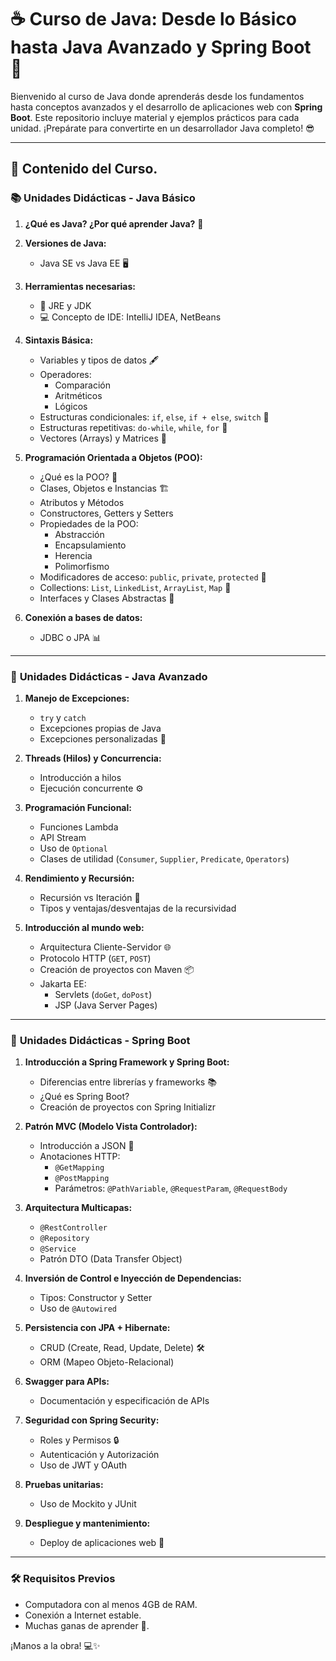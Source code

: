 # ☕ Curso de Java: Desde lo Básico hasta Java Avanzado y Spring Boot 🚀

Bienvenido al curso de Java donde aprenderás desde los fundamentos hasta conceptos avanzados y el desarrollo de aplicaciones web con **Spring Boot**. Este repositorio incluye material y ejemplos prácticos para cada unidad. ¡Prepárate para convertirte en un desarrollador Java completo! 😎

---

## 📝 Contenido del Curso.

### 📚 **Unidades Didácticas - Java Básico**
1. **¿Qué es Java? ¿Por qué aprender Java?** 🧐
2. **Versiones de Java:**
    - Java SE vs Java EE 🖥️
3. **Herramientas necesarias:**
    - 🔧 JRE y JDK
    - 💻 Concepto de IDE: IntelliJ IDEA, NetBeans
4. **Sintaxis Básica:**
    - Variables y tipos de datos 🖋️
    - Operadores:
        - Comparación
        - Aritméticos
        - Lógicos
    - Estructuras condicionales: `if`, `else`, `if + else`, `switch` 🔄
    - Estructuras repetitivas: `do-while`, `while`, `for` 🔁
    - Vectores (Arrays) y Matrices 🧮

5. **Programación Orientada a Objetos (POO):**
    - ¿Qué es la POO? 🤔
    - Clases, Objetos e Instancias 🏗️
    - Atributos y Métodos
    - Constructores, Getters y Setters
    - Propiedades de la POO:
        - Abstracción
        - Encapsulamiento
        - Herencia
        - Polimorfismo
    - Modificadores de acceso: `public`, `private`, `protected` 🔐
    - Collections: `List`, `LinkedList`, `ArrayList`, `Map` 📂
    - Interfaces y Clases Abstractas 🔄

6. **Conexión a bases de datos:**
    - JDBC o JPA 📊

---

### 📘 **Unidades Didácticas - Java Avanzado**
1. **Manejo de Excepciones:**
    - `try` y `catch`
    - Excepciones propias de Java
    - Excepciones personalizadas 🔧

2. **Threads (Hilos) y Concurrencia:**
    - Introducción a hilos
    - Ejecución concurrente ⚙️

3. **Programación Funcional:**
    - Funciones Lambda
    - API Stream
    - Uso de `Optional`
    - Clases de utilidad (`Consumer`, `Supplier`, `Predicate`, `Operators`)

4. **Rendimiento y Recursión:**
    - Recursión vs Iteración 🔄
    - Tipos y ventajas/desventajas de la recursividad

5. **Introducción al mundo web:**
    - Arquitectura Cliente-Servidor 🌐
    - Protocolo HTTP (`GET`, `POST`)
    - Creación de proyectos con Maven 📦
    - Jakarta EE:
        - Servlets (`doGet`, `doPost`)
        - JSP (Java Server Pages)

---

### 🌱 **Unidades Didácticas - Spring Boot**
1. **Introducción a Spring Framework y Spring Boot:**
    - Diferencias entre librerías y frameworks 📚
    - ¿Qué es Spring Boot?
    - Creación de proyectos con Spring Initializr

2. **Patrón MVC (Modelo Vista Controlador):**
    - Introducción a JSON 📄
    - Anotaciones HTTP:
        - `@GetMapping`
        - `@PostMapping`
        - Parámetros: `@PathVariable`, `@RequestParam`, `@RequestBody`

3. **Arquitectura Multicapas:**
    - `@RestController`
    - `@Repository`
    - `@Service`
    - Patrón DTO (Data Transfer Object)

4. **Inversión de Control e Inyección de Dependencias:**
    - Tipos: Constructor y Setter
    - Uso de `@Autowired`

5. **Persistencia con JPA + Hibernate:**
    - CRUD (Create, Read, Update, Delete) 🛠️
    - ORM (Mapeo Objeto-Relacional)

6. **Swagger para APIs:**
    - Documentación y especificación de APIs

7. **Seguridad con Spring Security:**
    - Roles y Permisos 🔒
    - Autenticación y Autorización
    - Uso de JWT y OAuth

8. **Pruebas unitarias:**
    - Uso de Mockito y JUnit

9. **Despliegue y mantenimiento:**
    - Deploy de aplicaciones web 🚀

---

### 🛠️ **Requisitos Previos**
- Computadora con al menos 4GB de RAM.
- Conexión a Internet estable.
- Muchas ganas de aprender 💪.

¡Manos a la obra! 💻✨
